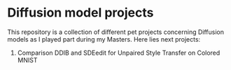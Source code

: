 # Diffusion model projects

This repository is a collection of different pet projects concerning Diffusion models as I played part during my Masters. Here lies next projects:
1. Comparison DDIB and SDEedit for Unpaired Style Transfer on Colored MNIST
